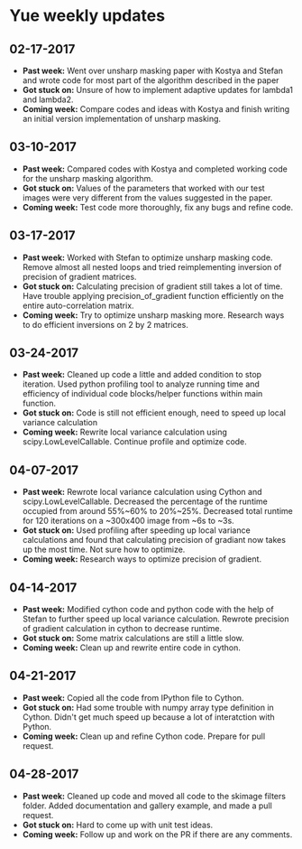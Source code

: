 # Yue weekly updates

## 02-17-2017

- **Past week:** Went over unsharp masking paper with Kostya and Stefan and wrote code for most part of the algorithm described in the paper 
- **Got stuck on:** Unsure of how to implement adaptive updates for lambda1 and lambda2.
- **Coming week:** Compare codes and ideas with Kostya and finish writing an initial version implementation of unsharp masking. 

## 03-10-2017

- **Past week:** Compared codes with Kostya and completed working code for the unsharp masking algorithm.
- **Got stuck on:** Values of the parameters that worked with our test images were very different from the values suggested in the paper. 
- **Coming week:** Test code more thoroughly, fix any bugs and refine code.

## 03-17-2017

- **Past week:** Worked with Stefan to optimize unsharp masking code. Remove almost all nested loops and tried reimplementing inversion of precision of gradient matrices.
- **Got stuck on:** Calculating precision of gradient still takes a lot of time. Have trouble applying precision_of_gradient function efficiently on the entire auto-correlation matrix.
- **Coming week:** Try to optimize unsharp masking more. Research ways to do efficient inversions on 2 by 2 matrices.

## 03-24-2017

- **Past week:** Cleaned up code a little and added condition to stop iteration. Used python profiling tool to analyze running time and efficiency of individual code blocks/helper functions within main function.
- **Got stuck on:** Code is still not efficient enough, need to speed up local variance calculation
- **Coming week:** Rewrite local variance calculation using scipy.LowLevelCallable. Continue profile and optimize code.

## 04-07-2017
- **Past week:** Rewrote local variance calculation using Cython and scipy.LowLevelCallable. Decreased the percentage of the runtime occupied from around 55%~60% to 20%~25%. Decreased total runtime for 120 iterations on a ~300x400 image from ~6s to ~3s.
- **Got stuck on:** Used profiling after speeding up local variance calculations and found that calculating precision of gradiant now takes up the most time. Not sure how to optimize.
- **Coming week:** Research ways to optimize precision of gradient.

## 04-14-2017
- **Past week:** Modified cython code and python code with the help of Stefan to further speed up local variance calculation. Rewrote precision of gradient calculation in cython to decrease runtime.
- **Got stuck on:** Some matrix calculations are still a little slow.
- **Coming week:** Clean up and rewrite entire code in cython.

## 04-21-2017
- **Past week:** Copied all the code from IPython file to Cython.
- **Got stuck on:** Had some trouble with numpy array type definition in Cython. Didn't get much speed up because a lot of interatction with Python. 
- **Coming week:** Clean up and refine Cython code. Prepare for pull request.

## 04-28-2017
- **Past week:** Cleaned up code and moved all code to the skimage filters folder. Added documentation and gallery example, and made a pull request.
- **Got stuck on:** Hard to come up with unit test ideas. 
- **Coming week:** Follow up and work on the PR if there are any comments.
